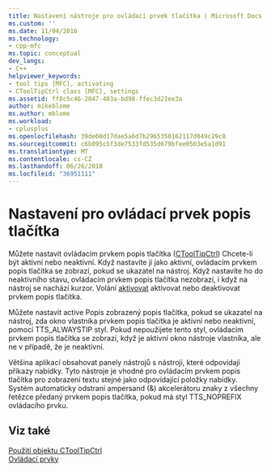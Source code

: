 ```yaml
---
title: Nastavení nástroje pro ovládací prvek tlačítka | Microsoft Docs
ms.custom: ''
ms.date: 11/04/2016
ms.technology:
- cpp-mfc
ms.topic: conceptual
dev_langs:
- C++
helpviewer_keywords:
- tool tips [MFC], activating
- CToolTipCtrl class [MFC], settings
ms.assetid: ff8c5c46-2047-403a-bd98-ffec3d21ee3a
author: mikeblome
ms.author: mblome
ms.workload:
- cplusplus
ms.openlocfilehash: 39de60d17dae5a6d7b2965350162117d049c29c8
ms.sourcegitcommit: c6b095c5f3de7533fd535d679bfee0503e5a1d91
ms.translationtype: MT
ms.contentlocale: cs-CZ
ms.lasthandoff: 06/26/2018
ms.locfileid: "36951111"
---
```

# <a name="settings-for-the-tool-tip-control"></a>Nastavení pro ovládací prvek popis tlačítka
Můžete nastavit ovládacím prvkem popis tlačítka ([CToolTipCtrl](../mfc/reference/ctooltipctrl-class.md)) Chcete-li být aktivní nebo neaktivní. Když nastavíte ji jako aktivní, ovládacím prvkem popis tlačítka se zobrazí, pokud se ukazatel na nástroj. Když nastavíte ho do neaktivního stavu, ovládacím prvkem popis tlačítka nezobrazí, i když na nástroj se nachází kurzor. Volání [aktivovat](../mfc/reference/ctooltipctrl-class.md#activate) aktivovat nebo deaktivovat prvkem popis tlačítka.  
  
 Můžete nastavit active Popis zobrazený popis tlačítka, pokud se ukazatel na nástroj, zda okno vlastníka prvkem popis tlačítka je aktivní nebo neaktivní, pomocí TTS_ALWAYSTIP styl. Pokud nepoužijete tento styl, ovládacím prvkem popis tlačítka se zobrazí, když je aktivní okno nástroje vlastníka, ale ne v případě, že je neaktivní.  
  
 Většina aplikací obsahovat panely nástrojů s nástroji, které odpovídají příkazy nabídky. Tyto nástroje je vhodné pro ovládacím prvkem popis tlačítka pro zobrazení textu stejné jako odpovídající položky nabídky. Systém automaticky odstraní ampersand (&) akcelerátoru znaky z všechny řetězce předaný prvkem popis tlačítka, pokud má styl TTS_NOPREFIX ovládacího prvku.  
  
## <a name="see-also"></a>Viz také  
 [Použití objektu CToolTipCtrl](../mfc/using-ctooltipctrl.md)   
 [Ovládací prvky](../mfc/controls-mfc.md)

